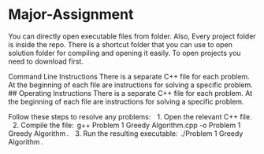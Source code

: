 # Major-Assignment
You can directly open executable files from folder. 
Also,
Every project folder is inside the repo. There is a shortcut folder that you can use to open solution folder for compiling and opening it easily. To open projects you need to download first.


Command Line Instructions
There is a separate C++ file for each problem. At the beginning of each file are instructions for solving a specific problem. ## Operating Instructions There is a separate C++ file for each problem. At the beginning of each file are instructions for solving a specific problem.

Follow these steps to resolve any problems:  1.⁠ ⁠Open the relevant C++ file.  2.⁠ ⁠Compile the file: ⁠ g++ Problem 1 Greedy Algorithm.cpp -o Problem 1 Greedy Algorithm ⁠.  3.⁠ ⁠Run the resulting executable: ⁠ ./Problem 1 Greedy Algorithm ⁠.
